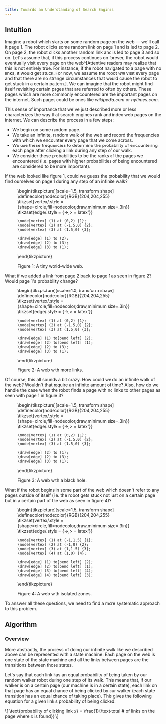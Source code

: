 ```yaml
---
title: Towards an Understanding of Search Engines
---
```


## Intuition

Imagine a robot which starts on some random page on the web &mdash; we'll call
it page 1.  The robot clicks some random link on page 1 and is led to page 2.
On page 2, the robot clicks another random link and is led to page 3 and so on.
Let's assume that, if this process continues on forever, the robot would
eventually visit every page on the web^[Attentive readers may realize that this
is not entirely true.  For instance, if the robot navigated to a page with no
links, it would get stuck.  For now, we assume the robot *will* visit every
page and that there are no strange circumstances that would cause the robot to
get stuck in a certain pattern.].  We can imagine that the robot might find
itself revisiting certain pages that are referred to often by others.  These
pages which are more commonly encountered are the important pages on the
internet.  Such pages could be ones like *wikipedia.com* or *nytimes.com*.

This sense of importance that we've just described more or less characterizes
the way that search engines rank and index web pages on the internet.  We can
describe the process in a few steps:

* We begin on some random page.
* We take an infinite, random walk of the web and record the frequencies with
  which we encounter every page that we come across.
* We use these frequencies to determine the probability of encountering each
  page after clicking a link during any step of our walk.
* We consider these probabilities to be the ranks of the pages we encountered
  (i.e. pages with higher probabilities of being encountered are considered to
  be more important).

If the web looked like figure 1, could we guess the probability that we would
find ourselves on page 1 during any step of an infinite walk?

<figure>
  \begin{tikzpicture}[scale=1.5, transform shape]
    \definecolor{nodecolor}{RGB}{204,204,255}
    \tikzset{vertex/.style = {shape=circle,fill=nodecolor,draw,minimum size=.3in}}
    \tikzset{edge/.style = {->,> = latex'}}

    \node[vertex] (1) at (0,2) {1};
    \node[vertex] (2) at (-1.5,0) {2};
    \node[vertex] (3) at (1.5,0) {3};

    \draw[edge] (1) to (2);
    \draw[edge] (2) to (3);
    \draw[edge] (3) to (1);
  \end{tikzpicture}

  <figcaption>Figure 1: A tiny world-wide web.</figcaption>
</figure>

What if we added a link from page 2 back to page 1 as seen in figure 2?  Would
page 1's probability change?

<figure>
  \begin{tikzpicture}[scale=1.5, transform shape]
    \definecolor{nodecolor}{RGB}{204,204,255}
    \tikzset{vertex/.style = {shape=circle,fill=nodecolor,draw,minimum size=.3in}}
    \tikzset{edge/.style = {->,> = latex'}}

    \node[vertex] (1) at (0,2) {1};
    \node[vertex] (2) at (-1.5,0) {2};
    \node[vertex] (3) at (1.5,0) {3};

    \draw[edge] (1) to[bend left] (2);
    \draw[edge] (2) to[bend left] (1);
    \draw[edge] (2) to (3);
    \draw[edge] (3) to (1);
  \end{tikzpicture}

  <figcaption>Figure 2: A web with more links.</figcaption>
</figure>

Of course, this all sounds a bit crazy.  How could we do an infinite walk of
the web?  Wouldn't that require an infinite amount of time?  Also, how do we
handle the case when the robot finds a page with no links to other pages as
seen with page 1 in figure 3?

<figure>
  \begin{tikzpicture}[scale=1.5, transform shape]
    \definecolor{nodecolor}{RGB}{204,204,255}
    \tikzset{vertex/.style = {shape=circle,fill=nodecolor,draw,minimum size=.3in}}
    \tikzset{edge/.style = {->,> = latex'}}

    \node[vertex] (1) at (0,2) {1};
    \node[vertex] (2) at (-1.5,0) {2};
    \node[vertex] (3) at (1.5,0) {3};

    \draw[edge] (2) to (1);
    \draw[edge] (2) to (3);
    \draw[edge] (3) to (1);
  \end{tikzpicture}

  <figcaption>Figure 3: A web with a black hole.</figcaption>
</figure>

What if the robot begins in some part of the web which doesn't refer to any
pages outside of itself (i.e. the robot gets stuck not just on a certain page
but in a certain part of the web as seen in figure 4)?

<figure>
  \begin{tikzpicture}[scale=1.5, transform shape]
    \definecolor{nodecolor}{RGB}{204,204,255}
    \tikzset{vertex/.style = {shape=circle,fill=nodecolor,draw,minimum size=.3in}}
    \tikzset{edge/.style = {->,> = latex'}}

    \node[vertex] (1) at (-1,1.5) {1};
    \node[vertex] (2) at (-1,0) {2};
    \node[vertex] (3) at (1,1.5) {3};
    \node[vertex] (4) at (1,0) {4};

    \draw[edge] (1) to[bend left] (2);
    \draw[edge] (2) to[bend left] (1);
    \draw[edge] (3) to[bend left] (4);
    \draw[edge] (4) to[bend left] (3);
  \end{tikzpicture}

  <figcaption>Figure 4: A web with isolated zones.</figcaption>
</figure>

To answer all these questions, we need to find a more systematic approach to
this problem.

## Algorithm

### Overview

More abstractly, the process of doing our infinite walk like we described above
can be represented with a state machine.  Each page on the web is one state of
the state machine and all the links between pages are the transitions between
those states.

Let's say that each link has an equal probability of being taken by our random
walker robot during one step of its walk.  This means that, if our walker is on
a certain page (our machine is in a certain state), each link on that page has
an equal chance of being clicked by our walker (each state transition has an
equal chance of taking place).  This gives the following equation for a given
link's probability of being clicked:

\\[
  \text{probability of clicking link $x$} = \frac{1}{\text{total \# of links on the page where $x$ is found}}
\\]
